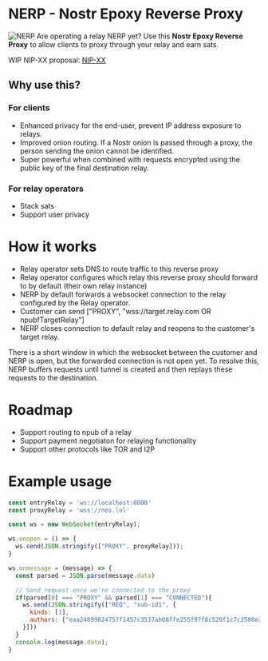 # NERP - Nostr Epoxy Reverse Proxy
![NERP](https://cdn.satellite.earth/f6a77e9382905f48ceadf2cb3062242dca1ff7ba2583d9caa4d299d1ece53ac8.webp)
Are operating a relay NERP yet? Use this **Nostr Epoxy Reverse Proxy** to allow clients to proxy through your relay and earn sats.

WIP NIP-XX proposal: [NIP-XX](NIP-XX.md)

## Why use this?

### For clients
- Enhanced privacy for the end-user, prevent IP address exposure to relays.
- Improved onion routing. If a Nostr onion is passed through a proxy, the person sending the onion cannot be identified.
- Super powerful when combined with requests encrypted using the public key of the final destination relay.

### For relay operators
- Stack sats
- Support user privacy

# How it works
- Relay operator sets DNS to route traffic to this reverse proxy
- Relay operator configures which relay this reverse proxy should forward to by default (their own relay instance)
- NERP by default forwards a websocket connection to the relay configured by the Relay operator.
- Customer can send ["PROXY", "wss://target.relay.com OR npubfTargetRelay"]
- NERP closes connection to default relay and reopens to the customer's target relay.

There is a short window in which the websocket between the customer and NERP is open, but the forwarded connection is not open yet. To resolve this, NERP buffers requests until tunnel is created and then replays these requests to the destination.

# Roadmap
- Support routing to npub of a relay
- Support payment negotiaton for relaying functionality
- Support other protocols like TOR and I2P

# Example usage
```javascript
const entryRelay = 'ws://localhost:8000'
const proxyRelay = 'wss://nos.lol'

const ws = new WebSocket(entryRelay);

ws.onopen = () => {
  ws.send(JSON.stringify(["PROXY", proxyRelay]));
}

ws.onmessage = (message) => {
  const parsed = JSON.parse(message.data)

  // Send request once we're connected to the proxy
  if(parsed[0] === "PROXY" && parsed[1] === "CONNECTED"){
    ws.send(JSON.stringify(["REQ", "sub-id1", {
      kinds: [1],
      authors: ["eaa24899024757f1457c3537ab08ffe255f97f0c520f1c7c3500e22b58b41b3a"]
    }]))
  }
  console.log(message.data);
}
```